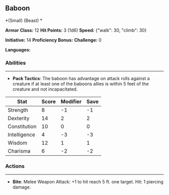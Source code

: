 ## Baboon
*(Small) (Beast) *

**Armor Class:** 12
**Hit Points:** 3 (1d6)
**Speed:** {"walk": 30, "climb": 30}

**Initiative:** 14
**Proficiency Bonus:**
**Challenge:** 0

**Languages:** 

### Abilities
 --- 
- **Pack Tactics**: The baboon has advantage on attack rolls against a creature if at least one of the baboons allies is within 5 feet of the creature and not incapacitated.



| Stat | Score | Modifier | Save |
| ---- | ---- | ---- | ---- |
| Strength | 8 | -1 | -1 |
| Dexterity | 14 | 2 | 2 |
| Constitution | 10 | 0 | 0 |
| Intelligence | 4 | -3 | -3 |
| Wisdom | 12 | 1 | 1 |
| Charisma | 6 | -2 | -2 |

### Actions
 --- 
- **Bite**: Melee Weapon Attack: +1 to hit  reach 5 ft.  one target. Hit: 1 piercing damage.

